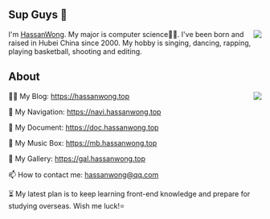 ## Sup Guys 👋

<img align="right" src="https://count.getloli.com/get/@:hassanblog?theme=rule34">I'm [HassanWong](https://hassanwong.top). My major is computer science👨‍💻. I've been born and raised in Hubei China since 2000. My hobby is singing, dancing, rapping, playing basketball, shooting and editing.

## About
<img align="right" src="https://github-readme-stats-hassan.vercel.app/api?username=hassanblog&theme=cobalt&show_icons=true&count_private=true">👨‍💻 My Blog: https://hassanwong.top

🚀 My Navigation: https://navi.hassanwong.top

📃 My Document: https://doc.hassanwong.top

💽 My Music Box: https://mb.hassanwong.top

🎴 My Gallery: https://gal.hassanwong.top

📫 How to contact me: [hassanwong@qq.com](mailto:hassanwong@qq.com)

⏳ My latest plan is to keep learning front-end knowledge and prepare for studying overseas. Wish me luck!⭐
